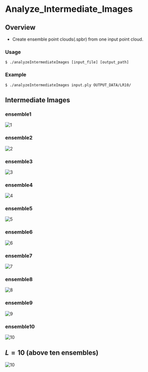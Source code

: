 # Analyze_Intermediate_Images

## Overview
- Create ensemble point clouds(.spbr) from one input point cloud.

### Usage
```
$ ./analyzeIntermediateImages [input_file] [output_path]
```

### Example
```
$ ./analyzeIntermediateImages input.ply OUTPUT_DATA/LR10/
```


## Intermediate Images

### ensemble1
![1](OUTPUT_DATA/LR10/funehoko/IMAGE_DATA/ensemble1.bmp)

### ensemble2
![2](OUTPUT_DATA/LR10/funehoko/IMAGE_DATA/ensemble2.bmp)

### ensemble3
![3](OUTPUT_DATA/LR10/funehoko/IMAGE_DATA/ensemble3.bmp)

### ensemble4
![4](OUTPUT_DATA/LR10/funehoko/IMAGE_DATA/ensemble4.bmp)

### ensemble5
![5](OUTPUT_DATA/LR10/funehoko/IMAGE_DATA/ensemble5.bmp)

### ensemble6
![6](OUTPUT_DATA/LR10/funehoko/IMAGE_DATA/ensemble6.bmp)

### ensemble7
![7](OUTPUT_DATA/LR10/funehoko/IMAGE_DATA/ensemble7.bmp)

### ensemble8
![8](OUTPUT_DATA/LR10/funehoko/IMAGE_DATA/ensemble8.bmp)

### ensemble9
![9](OUTPUT_DATA/LR10/funehoko/IMAGE_DATA/ensemble9.bmp)

### ensemble10
![10](OUTPUT_DATA/LR10/funehoko/IMAGE_DATA/ensemble10.bmp)


## $L=10$ (above ten ensembles)
![10](OUTPUT_DATA/LR10/funehoko/IMAGE_DATA/ten_ensembles.bmp)